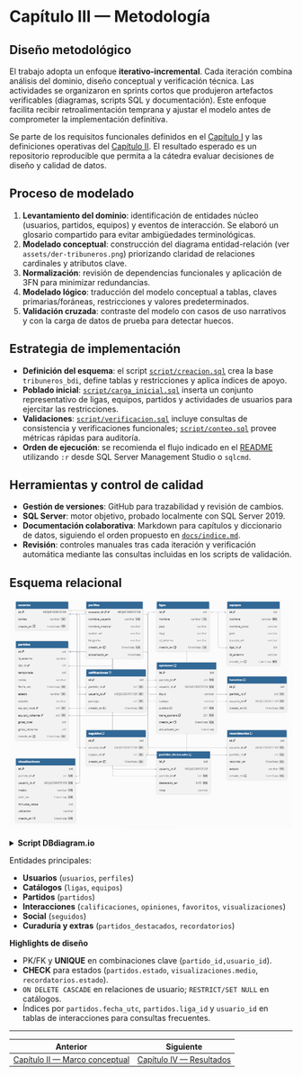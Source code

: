 # Capítulo III — Metodología

## Diseño metodológico
El trabajo adopta un enfoque **iterativo-incremental**. Cada iteración combina análisis del dominio, diseño conceptual y verificación técnica. Las actividades se organizaron en sprints cortos que produjeron artefactos verificables (diagramas, scripts SQL y documentación). Este enfoque facilita recibir retroalimentación temprana y ajustar el modelo antes de comprometer la implementación definitiva.

Se parte de los requisitos funcionales definidos en el [Capítulo I](capitulo-1-introduccion.md#definición-del-problema) y las definiciones operativas del [Capítulo II](capitulo-2-marco-conceptual.md). El resultado esperado es un repositorio reproducible que permita a la cátedra evaluar decisiones de diseño y calidad de datos.

## Proceso de modelado
1. **Levantamiento del dominio**: identificación de entidades núcleo (usuarios, partidos, equipos) y eventos de interacción. Se elaboró un glosario compartido para evitar ambigüedades terminológicas.
2. **Modelado conceptual**: construcción del diagrama entidad-relación (ver `assets/der-tribuneros.png`) priorizando claridad de relaciones cardinales y atributos clave.
3. **Normalización**: revisión de dependencias funcionales y aplicación de 3FN para minimizar redundancias.
4. **Modelado lógico**: traducción del modelo conceptual a tablas, claves primarias/foráneas, restricciones y valores predeterminados.
5. **Validación cruzada**: contraste del modelo con casos de uso narrativos y con la carga de datos de prueba para detectar huecos.

## Estrategia de implementación
- **Definición del esquema**: el script [`script/creacion.sql`](../script/creacion.sql) crea la base `tribuneros_bdi`, define tablas y restricciones y aplica índices de apoyo.
- **Poblado inicial**: [`script/carga_inicial.sql`](../script/carga_inicial.sql) inserta un conjunto representativo de ligas, equipos, partidos y actividades de usuarios para ejercitar las restricciones.
- **Validaciones**: [`script/verificacion.sql`](../script/verificacion.sql) incluye consultas de consistencia y verificaciones funcionales; [`script/conteo.sql`](../script/conteo.sql) provee métricas rápidas para auditoría.
- **Orden de ejecución**: se recomienda el flujo indicado en el [README](../README.md#cómo-ejecutar-los-scripts) utilizando `:r` desde SQL Server Management Studio o `sqlcmd`.

## Herramientas y control de calidad
- **Gestión de versiones**: GitHub para trazabilidad y revisión de cambios.
- **SQL Server**: motor objetivo, probado localmente con SQL Server 2019.
- **Documentación colaborativa**: Markdown para capítulos y diccionario de datos, siguiendo el orden propuesto en [`docs/indice.md`](indice.md).
- **Revisión**: controles manuales tras cada iteración y verificación automática mediante las consultas incluidas en los scripts de validación.




## Esquema relacional  

![DER](/assets/der-tribuneros.png)  

<details>
  <summary><b> Script DBdiagram.io</b></summary>
  
  ```
  
  Table usuarios {
  id UNIQUEIDENTIFIER [pk]
  correo varchar [unique, not null]
  creado_en timestamp [not null, default: 'SYSUTCDATETIME()']
}

Table perfiles {
  usuario_id UNIQUEIDENTIFIER [pk]
  nombre_usuario varchar [unique, not null]
  nombre_mostrar varchar
  avatar_url varchar
  biografia varchar
  creado_en timestamp [not null, default: 'SYSUTCDATETIME()']
  actualizado_en timestamp
}

Table ligas {
  id int [pk]
  nombre varchar [not null]
  pais varchar
  slug varchar [unique]
  id_externo varchar
  creado_en timestamp [not null, default: 'SYSUTCDATETIME()']
}

Table equipos {
  id int [pk]
  nombre varchar [not null]
  nombre_corto varchar
  pais varchar
  escudo_url varchar
  liga_id int
  id_externo varchar
  creado_en timestamp [not null, default: 'SYSUTCDATETIME()']
}

Table partidos {
  id int [pk]
  id_externo varchar
  liga_id int
  temporada int
  ronda varchar
  fecha_utc timestamp [not null]
  estado varchar [not null]
  estadio varchar
  equipo_local int [not null]
  equipo_visitante int [not null]
  goles_local int
  goles_visitante int
  creado_en timestamp [not null, default: 'SYSUTCDATETIME()']
}

Table calificaciones {
  id int [pk]
  partido_id int [not null]
  usuario_id UNIQUEIDENTIFIER [not null]
  puntaje int [not null]
  creado_en timestamp [not null, default: 'SYSUTCDATETIME()']

  indexes {
    (partido_id, usuario_id) [unique]
  }
}

Table opiniones {
  id int [pk]
  partido_id int [not null]
  usuario_id UNIQUEIDENTIFIER [not null]
  titulo varchar
  cuerpo varchar
  publica BIT [not null, default: '(1)']
  tiene_spoilers BIT [not null, default: '(0)']
  creado_en timestamp [not null, default: 'SYSUTCDATETIME()']
  actualizado_en timestamp

  indexes {
    (partido_id, usuario_id) [unique]
  }
}

Table favoritos {
  id int [pk]
  partido_id int [not null]
  usuario_id UNIQUEIDENTIFIER [not null]
  creado_en timestamp [not null, default: 'SYSUTCDATETIME()']

  indexes {
    (partido_id, usuario_id) [unique]
  }
}

Table visualizaciones {
  id int [pk]
  partido_id int [not null]
  usuario_id UNIQUEIDENTIFIER [not null]
  medio varchar [not null]
  visto_en timestamp [not null]
  minutos_vistos int
  ubicacion varchar
  creado_en timestamp [not null, default: 'SYSUTCDATETIME()']
}

Table seguidos {
  id int [pk]
  usuario_id UNIQUEIDENTIFIER [not null]
  equipo_id int [not null]
  creado_en timestamp [not null, default: 'SYSUTCDATETIME()']

  indexes {
    (usuario_id, equipo_id) [unique]
  }
}

Table partidos_destacados {
  id int [pk]
  usuario_id UNIQUEIDENTIFIER
  partido_id int [not null]
  destacado_en DATE [not null]
  nota varchar

  indexes {
    (partido_id) [unique]
  }
}

Table recordatorios {
  id int [pk]
  usuario_id UNIQUEIDENTIFIER [not null]
  partido_id int [not null]
  recordar_en timestamp [not null]
  estado varchar [not null]
  creado_en timestamp [not null, default: 'SYSUTCDATETIME()']

  indexes {
    (usuario_id, partido_id, recordar_en) [unique]
  }
}

/* Relaciones */
Ref: perfiles.usuario_id > usuarios.id
Ref: equipos.liga_id > ligas.id
Ref: partidos.liga_id > ligas.id
Ref: partidos.equipo_local > equipos.id
Ref: partidos.equipo_visitante > equipos.id
Ref: calificaciones.partido_id > partidos.id
Ref: calificaciones.usuario_id > usuarios.id
Ref: opiniones.partido_id > partidos.id
Ref: opiniones.usuario_id > usuarios.id
Ref: favoritos.partido_id > partidos.id
Ref: favoritos.usuario_id > usuarios.id
Ref: visualizaciones.partido_id > partidos.id
Ref: visualizaciones.usuario_id > usuarios.id
Ref: seguidos.usuario_id > usuarios.id
Ref: seguidos.equipo_id > equipos.id
Ref: partidos_destacados.partido_id > partidos.id
Ref: partidos_destacados.usuario_id > usuarios.id
Ref: recordatorios.usuario_id > usuarios.id
Ref: recordatorios.partido_id > partidos.id

```

</details>

Entidades principales:
- **Usuarios** (`usuarios`, `perfiles`)
- **Catálogos** (`ligas`, `equipos`)
- **Partidos** (`partidos`)
- **Interacciones** (`calificaciones`, `opiniones`, `favoritos`, `visualizaciones`)
- **Social** (`seguidos`)
- **Curaduría y extras** (`partidos_destacados`, `recordatorios`)
  
**Highlights de diseño**
- PK/FK y **UNIQUE** en combinaciones clave (`partido_id,usuario_id`).
- **CHECK** para estados (`partidos.estado`, `visualizaciones.medio`, `recordatorios.estado`).
- `ON DELETE CASCADE` en relaciones de usuario; `RESTRICT/SET NULL` en catálogos.
- Índices por `partidos.fecha_utc`, `partidos.liga_id` y `usuario_id` en tablas de interacciones para consultas frecuentes.

---

|  Anterior | Siguiente  |
| --- | --- |
| [Capítulo II — Marco conceptual](capitulo-2-marco-conceptual.md) | [Capítulo IV — Resultados](capitulo-4-resultados.md) |
